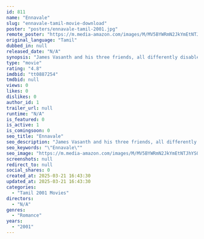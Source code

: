 ```yaml
---
id: 811
name: "Ennavale"
slug: "ennavale-tamil-movie-download"
poster: "posters/ennavale-tamil-2001.jpg"
remote_poster: "https://m.media-amazon.com/images/M/MV5BYWRmN2JkYmEtNTJhYS00M2QzLWI0MGItYTNjYmM5YjNhNWEwXkEyXkFqcGdeQXVyOTk3NTc2MzE@._V1_SX300.jpg"
original_language: "Tamil"
dubbed_in: null
released_date: "N/A"
synopsis: "James Vasanth and his three friends, all differently disabled, are struggling musicians playing at weddings. They rent a room at Laxmi's fathers house and James and Laxmi fall in love. After a suggestion by Laxmi, the group finds ..."
type: "movie"
rating: "4.8"
imdbid: "tt0887254"
tmdbid: null
views: 0
likes: 0
dislikes: 0
author_id: 1
trailer_url: null
runtime: "N/A"
is_featured: 0
is_active: 1
is_comingsoon: 0
seo_title: "Ennavale"
seo_description: "James Vasanth and his three friends, all differently disabled, are struggling musicians playing at weddings. They rent a room at Laxmi's fathers house and James and Laxmi fall in love. After a suggestion by Laxmi, the group finds ..."
seo_keywords: "\"Ennavale\""
seo_image: "https://m.media-amazon.com/images/M/MV5BYWRmN2JkYmEtNTJhYS00M2QzLWI0MGItYTNjYmM5YjNhNWEwXkEyXkFqcGdeQXVyOTk3NTc2MzE@._V1_SX300.jpg"
screenshots: null
redirect_to: null
social_shares: 0
created_at: 2025-03-21 16:43:30
updated_at: 2025-03-21 16:43:30
categories:
  - "Tamil 2001 Movies"
directors:
  - "N/A"
genres:
  - "Romance"
years:
  - "2001"
---
```

